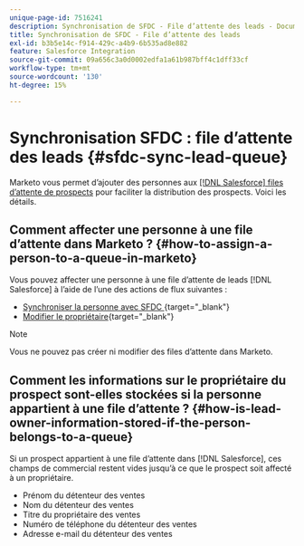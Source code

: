 ```yaml
---
unique-page-id: 7516241
description: Synchronisation de SFDC - File d’attente des leads - Documents Marketo - Documentation du produit
title: Synchronisation de SFDC - File d’attente des leads
exl-id: b3b5e14c-f914-429c-a4b9-6b535ad8e882
feature: Salesforce Integration
source-git-commit: 09a656c3a0d0002edfa1a61b987bff4c1dff33cf
workflow-type: tm+mt
source-wordcount: '130'
ht-degree: 15%

---
```


# Synchronisation SFDC : file d’attente des leads {#sfdc-sync-lead-queue}

Marketo vous permet d’ajouter des personnes aux [[!DNL Salesforce] files d’attente de prospects](https://help.salesforce.com/apex/HTViewHelpDoc?id=queues_overview.htm) pour faciliter la distribution des prospects. Voici les détails.

## Comment affecter une personne à une file d’attente dans Marketo ? {#how-to-assign-a-person-to-a-queue-in-marketo}

Vous pouvez affecter une personne à une file d’attente de leads [!DNL Salesforce] à l’aide de l’une des actions de flux suivantes :

* [&#x200B; Synchroniser la personne avec SFDC &#x200B;](/help/marketo/product-docs/core-marketo-concepts/smart-campaigns/salesforce-flow-actions/sync-person-to-sfdc.md){target="_blank"}
* [Modifier le propriétaire](/help/marketo/product-docs/core-marketo-concepts/smart-campaigns/salesforce-flow-actions/change-owner.md){target="_blank"}

>[!NOTE]
>
>Vous ne pouvez pas créer ni modifier des files d’attente dans Marketo.

## Comment les informations sur le propriétaire du prospect sont-elles stockées si la personne appartient à une file d’attente ? {#how-is-lead-owner-information-stored-if-the-person-belongs-to-a-queue}

Si un prospect appartient à une file d’attente dans [!DNL Salesforce], ces champs de commercial restent vides jusqu’à ce que le prospect soit affecté à un propriétaire.

* Prénom du détenteur des ventes
* Nom du détenteur des ventes
* Titre du propriétaire des ventes
* Numéro de téléphone du détenteur des ventes
* Adresse e-mail du détenteur des ventes

